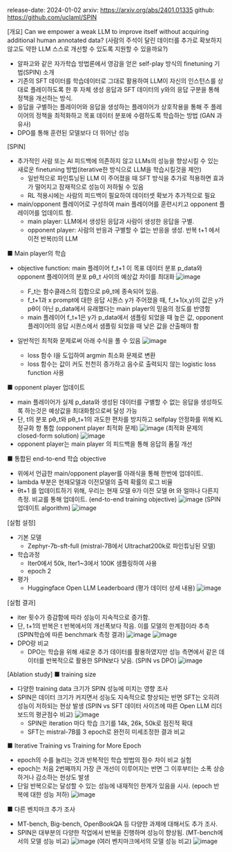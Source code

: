 release-date: 2024-01-02
arxiv: https://arxiv.org/abs/2401.01335
github: https://github.com/uclaml/SPIN

[개요]
Can we empower a weak LLM to improve itself without acquiring additional human annotated data?
(사람의 주석이 달린 데이터를 추가로 확보하지 않고도 약한 LLM 스스로 개선할 수 있도록 지원할 수 있을까요?)

- 알파고와 같은 자가학습 방법론에서 영감을 얻은 self-play 방식의 finetuning 기법(SPIN) 소개
- 기존의 SFT 데이터를 학습데이터로 그대로 활용하여 LLM이 자신의 인스턴스를 상대로 플레이하도록 한 후 자체 생성 응답과 SFT 데이터의 y와의 응답 구분을 통해 정책을 개선하는 방식.
- 응답을 구별하는 플레이어와 응답을 생성하는 플레이어가 상호작용을 통해 주 플레이어의 정책을 최적화하고 목표 데이터 분포에 수렴하도록 학습하는 방법 (GAN 과 유사)
- DPO를 통해 훈련된 모델보다 더 뛰어난 성능

[SPIN]
- 추가적인 사람 또는 AI 피드백에 의존하지 않고 LLMs의 성능을 향상시킬 수 있는 새로운 finetuning 방법(iterative한 방식으로 LLM을 학습시킬것을 제안)
  - 일반적으로 파인튜닝된 LLM 이 주어졌을 때 SFT 방식을 추가로 적용하면 효과가 떨어지고 잠재적으로 성능이 저하될 수 있음
  - RL 적용시에는 사람의 피드백이 필요하여 데이터셋 확보가 추가적으로 필요
- main/opponent 플레이어로 구성하여 main 플레이어를 훈련시키고 opponent 플레이어를 업데이트 함.
  - main player: LLM에서 생성된 응답과 사람이 생성한 응답을 구별.
  - opponent player: 사람의 반응과 구별할 수 없는 반응을 생성. 반복 t+1 에서 이전 반복(t)의 LLM
    
■ Main player의 학습
- objective function: main 플레이어 f_t+1 이 목표 데이터 분포 p_data와 opponent 플레이어의 분포 pθ_t 사이의 예상값 차이를 최대화
  ![image](https://github.com/SonWY2/review_papers_for_codellm/assets/36894403/f69f9c4b-213d-4953-b77a-6ecd962a872b)
  * F_t는 함수클래스의 집합으로 pθ_t에 종속되어 있음.
  * f_t+1과 x prompt에 대한 응답 시퀀스 y가 주어졌을 때, f_t+1(x,y)의 값은 y가 pθ이 아닌 p_data에서 유래했다는 main player의 믿음의 정도를 반영함
  * main 플레이어 f_t+1은 y가 p_data에서 샘플링 되었을 때 높은 값, opponent 플레이어의 응답 시퀀스에서 샘플링 되었을 때 낮은 값을 산출해야 함

- 일반적인 최적화 문제로써 아래 수식을 풀 수 있음
  ![image](https://github.com/SonWY2/review_papers_for_codellm/assets/36894403/12d2517f-655a-4bca-ac65-bd528d79e463)
  * loss 함수 l을 도입하여 argmin 최소화 문제로 변환
  * loss 함수는 값이 커도 천천히 증가하고 음수로 출력되지 않는 logistic loss function 사용

■ opponent player 업데이트
- main 플레이어가 실제 p_data와 생성된 데이터를 구별할 수 없는 응답을 생성하도록 하는것은 예상값을 최대화함으로써 달성 가능
- 단, t의 분포 pθ_t와 pθ_t+1의 과도한 편차를 방지하고 selfplay 안정화를 위해 KL 정규화 항 통합
  (opponent player 최적화 문제) ![image](https://github.com/SonWY2/review_papers_for_codellm/assets/36894403/9c8a6a0f-4789-42fe-a815-0461e4c049ed)
  (최적화 문제의 closed-form solution) ![image](https://github.com/SonWY2/review_papers_for_codellm/assets/36894403/841ea534-05e9-47b3-8c56-ad81dfb43867)
- opponent player는 main player 의 피드백을 통해 응답의 품질 개선

■ 통합된 end-to-end 학습 objective
- 위에서 언급한 main/opponent player를 아래식을 통해 한번에 업데이트.
- lambda 부분은 현재모델과 이전모델의 출력 확률의 로그 비율
- θt+1 를 업데이트하기 위해, 우리는 현재 모델 θ가 이전 모델 θt 와 얼마나 다른지 측정. 비교를 통해 업데이트.
  (end-to-end training objective) ![image](https://github.com/SonWY2/review_papers_for_codellm/assets/36894403/73aa7d50-c8a6-4663-8a6b-cb308b041cce)
  (SPIN 업데이트 algorithm) ![image](https://github.com/SonWY2/review_papers_for_codellm/assets/36894403/d87f0193-a5f7-4c55-9960-0828d51eb95e)

[실험 설정]
- 기본 모델
  - Zephyr-7b-sft-full (mistral-7B에서 Ultrachat200k로 파인튜닝된 모델)
- 학습과정
  - Iter0에서 50k, Iter1~3에서 100K 샘플링하여 사용
  - epoch 2
- 평가
  - Huggingface Open LLM Leaderboard
    (평가 데이터 상세 내용) ![image](https://github.com/SonWY2/review_papers_for_codellm/assets/36894403/079aa8e0-6773-4ce6-9299-a68a5712ace6)

[실험 결과]
- iter 횟수가 증감함에 따라 성능이 지속적으로 증가함.
- 단, t+1의 반복은 t 반복에서의 개선폭보다 작음. 이를 모델의 한계점이라 추측
  (SPIN학습에 따른 benchmark 측정 결과) ![image](https://github.com/SonWY2/review_papers_for_codellm/assets/36894403/662b2899-17b4-4f8d-abac-4aff1d27bba7)
  ![image](https://github.com/SonWY2/review_papers_for_codellm/assets/36894403/9f909fb9-e4c3-408b-b9d6-4d45747f554f)
- DPO랑 비교
  - DPO는 학습을 위해 새로운 추가 데이터를 활용하였지만 성능 측면에서 같은 데이터를 반복적으로 활용한 SPIN보다 낮음.
  (SPIN vs DPO) ![image](https://github.com/SonWY2/review_papers_for_codellm/assets/36894403/76e3dd83-eb71-4f12-8c59-bbf946c80ca6)

[Ablation study]
■ training size
- 다양한 training data 크기가 SPIN 성능에 미치는 영향 조사
- SPIN은 데이터 크기가 커지면서 성능도 지속적으로 향상되는 반면 SFT는 오히려 성능이 저하되는 현상 발생
  (SPIN vs SFT 데이터 사이즈에 따른 Open LLM 리더보드의 평균점수 비교) ![image](https://github.com/SonWY2/review_papers_for_codellm/assets/36894403/a5be221e-1840-4db3-9dfd-cba9c05044d6)
    * SPIN은 iteration 마다 학습 크기를 14k, 26k, 50k로 점진적 확대
    * SFT는 mistral-7B를 3 epoch로 완전히 미세조정한 결과 비교

■ Iterative Training vs Training for More Epoch
- epoch의 수를 늘리는 것과 반복적인 학습 방법의 점수 차이 비교 실험
- epoch는 처음 2번째까지 가장 큰 개선이 이루어지는 반면 그 이후부터는 소폭 상승하거나 감소하는 현상도 발생
- 단일 반복으로는 달성할 수 있는 성능에 내재적인 한계가 있음을 시사.
  (epoch 반복에 대한 성능 저하) ![image](https://github.com/SonWY2/review_papers_for_codellm/assets/36894403/bbe3e430-f519-4813-9311-18f2f2f754b5)

■ 다른 벤치마크 추가 조사
- MT-bench, Big-bench, OpenBookQA 등 다양한 과제에 대해서도 추가 조사.
- SPIN은 대부분의 다양한 작업에서 반복을 진행하며 성능이 향상됨.
  (MT-bench에서의 모델 성능 비교) ![image](https://github.com/SonWY2/review_papers_for_codellm/assets/36894403/3b9a5194-9d81-4cba-98a8-8c12d8f52f69)
  (여러 벤치마크에서의 모델 성능 비교) ![image](https://github.com/SonWY2/review_papers_for_codellm/assets/36894403/cab368aa-1984-4bfb-ba9a-78549a30c6b5)




